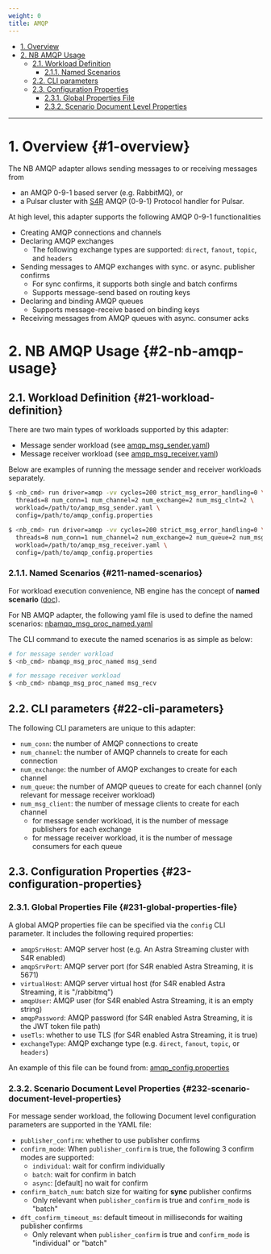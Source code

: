 ```yaml
---
weight: 0
title: AMQP
---
```

- [1. Overview](#1-overview)
- [2. NB AMQP Usage](#2-nb-amqp-usage)
  - [2.1. Workload Definition](#21-workload-definition)
    - [2.1.1. Named Scenarios](#211-named-scenarios)
  - [2.2. CLI parameters](#22-cli-parameters)
  - [2.3. Configuration Properties](#23-configuration-properties)
    - [2.3.1. Global Properties File](#231-global-properties-file)
    - [2.3.2. Scenario Document Level Properties](#232-scenario-document-level-properties)

---

# 1. Overview {#1-overview}

The NB AMQP adapter allows sending messages to or receiving messages from
* an AMQP 0-9-1 based server (e.g. RabbitMQ), or
* a Pulsar cluster with [S4R](https://github.com/datastax/starlight-for-rabbitmq) AMQP (0-9-1) Protocol handler for Pulsar.

At high level, this adapter supports the following AMQP 0-9-1 functionalities
* Creating AMQP connections and channels
* Declaring AMQP exchanges
  * The following exchange types are supported: `direct`, `fanout`, `topic`, and `headers`
* Sending messages to AMQP exchanges with sync. or async. publisher confirms
  * For sync confirms, it supports both single and batch confirms
  * Supports message-send based on routing keys
* Declaring and binding AMQP queues
  * Supports message-receive based on binding keys
* Receiving messages from AMQP queues with async. consumer acks

# 2. NB AMQP Usage {#2-nb-amqp-usage}

## 2.1. Workload Definition {#21-workload-definition}

There are two main types of workloads supported by this adapter:
* Message sender workload (see [amqp_msg_sender.yaml](scenarios/amqp_msg_sender.yaml))
* Message receiver workload (see [amqp_msg_receiver.yaml](scenarios/amqp_msg_receiver.yaml))

Below are examples of running the message sender and receiver workloads separately.
```bash
$ <nb_cmd> run driver=amqp -vv cycles=200 strict_msg_error_handling=0 \
  threads=8 num_conn=1 num_channel=2 num_exchange=2 num_msg_clnt=2 \
  workload=/path/to/amqp_msg_sender.yaml \
  config=/path/to/amqp_config.properties
```

```bash
$ <nb_cmd> run driver=amqp -vv cycles=200 strict_msg_error_handling=0 \
  threads=8 num_conn=1 num_channel=2 num_exchange=2 num_queue=2 num_msg_clnt=2 \
  workload=/path/to/amqp_msg_receiver.yaml \
  config=/path/to/amqp_config.properties
```

### 2.1.1. Named Scenarios {#211-named-scenarios}

For workload execution convenience, NB engine has the concept of **named scenario** ([doc](https://docs.nosqlbench.io/workloads-101/11-named-scenarios/)).

For NB AMQP adapter, the following yaml file is used to define the named scenarios: [nbamqp_msg_proc_named.yaml](scenarios/nbamqp_msg_proc_named.yaml)

The CLI command to execute the named scenarios is as simple as below:
```bash
# for message sender workload
$ <nb_cmd> nbamqp_msg_proc_named msg_send

# for message receiver workload
$ <nb_cmd> nbamqp_msg_proc_named msg_recv
```

## 2.2. CLI parameters {#22-cli-parameters}

The following CLI parameters are unique to this adapter:

* `num_conn`: the number of AMQP connections to create
* `num_channel`: the number of AMQP channels to create for each connection
* `num_exchange`: the number of AMQP exchanges to create for each channel
* `num_queue`: the number of AMQP queues to create for each channel (only relevant for message receiver workload)
* `num_msg_client`: the number of message clients to create for each channel
  * for message sender workload, it is the number of message publishers for each exchange
  * for message receiver workload, it is the number of message consumers for each queue

## 2.3. Configuration Properties {#23-configuration-properties}

### 2.3.1. Global Properties File {#231-global-properties-file}

A global AMQP properties file can be specified via the `config` CLI parameter. It includes the following required properties:
* `amqpSrvHost`: AMQP server host (e.g. An Astra Streaming cluster with S4R enabled)
* `amqpSrvPort`: AMQP server port (for S4R enabled Astra Streaming, it is 5671)
* `virtualHost`: AMQP server virtual host (for S4R enabled Astra Streaming, it is "<tenant>/rabbitmq")
* `amqpUser`: AMQP user (for S4R enabled Astra Streaming, it is an empty string)
* `amqpPassword`: AMQP password (for S4R enabled Astra Streaming, it is the JWT token file path)
* `useTls`: whether to use TLS (for S4R enabled Astra Streaming, it is true)
* `exchangeType`: AMQP exchange type (e.g. `direct`, `fanout`, `topic`, or `headers`)

An example of this file can be found from: [amqp_config.properties](conf/amqp_config.properties)

### 2.3.2. Scenario Document Level Properties {#232-scenario-document-level-properties}

For message sender workload, the following Document level configuration parameters are supported in the YAML file:
* `publisher_confirm`: whether to use publisher confirms
* `confirm_mode`: When `publisher_confirm` is true, the following 3 confirm modes are supported:
  * `individual`: wait for confirm individually
  * `batch`: wait for confirm in batch
  * `async`: [default] no wait for confirm
* `confirm_batch_num`: batch size for waiting for **sync** publisher confirms
  * Only relevant when `publisher_confirm` is true and `confirm_mode` is "batch"
* `dft_confirm_timeout_ms`: default timeout in milliseconds for waiting publisher confirms
  * Only relevant when `publisher_confirm` is true and `confirm_mode` is "individual" or "batch"
